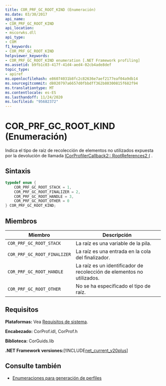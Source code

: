 ```yaml
---
title: COR_PRF_GC_ROOT_KIND (Enumeración)
ms.date: 03/30/2017
api_name:
- COR_PRF_GC_ROOT_KIND
api_location:
- mscorwks.dll
api_type:
- COM
f1_keywords:
- COR_PRF_GC_ROOT_KIND
helpviewer_keywords:
- COR_PRF_GC_ROOT_KIND enumeration [.NET Framework profiling]
ms.assetid: b9fb1c03-417f-41d4-aed4-02cb4ade8def
topic_type:
- apiref
ms.openlocfilehash: e86074031b8fc2c82636e7aef2177eaf04a9db14
ms.sourcegitcommit: d8020797a6657d0fbbdff362b80300815f682f94
ms.translationtype: MT
ms.contentlocale: es-ES
ms.lasthandoff: 11/24/2020
ms.locfileid: "95682372"
---
```

# <a name="cor_prf_gc_root_kind-enumeration"></a>COR_PRF_GC_ROOT_KIND (Enumeración)

Indica el tipo de raíz de recolección de elementos no utilizados expuesta por la devolución de llamada [ICorProfilerCallback2:: RootReferences2 (](icorprofilercallback2-rootreferences2-method.md) .  
  
## <a name="syntax"></a>Sintaxis  
  
```cpp  
typedef enum {  
    COR_PRF_GC_ROOT_STACK = 1,  
    COR_PRF_GC_ROOT_FINALIZER = 2,  
    COR_PRF_GC_ROOT_HANDLE = 3,  
    COR_PRF_GC_ROOT_OTHER = 0  
} COR_PRF_GC_ROOT_KIND;  
```  
  
## <a name="members"></a>Miembros  
  
|Miembro|Descripción|  
|------------|-----------------|  
|`COR_PRF_GC_ROOT_STACK`|La raíz es una variable de la pila.|  
|`COR_PRF_GC_ROOT_FINALIZER`|La raíz es una entrada en la cola del finalizador.|  
|`COR_PRF_GC_ROOT_HANDLE`|La raíz es un identificador de recolección de elementos no utilizados.|  
|`COR_PRF_GC_ROOT_OTHER`|No se ha especificado el tipo de raíz.|  
  
## <a name="requirements"></a>Requisitos  

 **Plataformas:** Vea [Requisitos de sistema](../../get-started/system-requirements.md).  
  
 **Encabezado:** CorProf.idl, CorProf.h  
  
 **Biblioteca:** CorGuids.lib  
  
 **.NET Framework versiones:**[!INCLUDE[net_current_v20plus](../../../../includes/net-current-v20plus-md.md)]  
  
## <a name="see-also"></a>Consulte también

- [Enumeraciones para generación de perfiles](profiling-enumerations.md)

